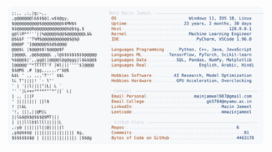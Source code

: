 <picture>
  <source srcset="https://raw.githubusercontent.com/mmazinjameel/mmazinjameel/main/dark_mode.svg?v=1738678140" media="(prefers-color-scheme: dark)">
  <img src="https://raw.githubusercontent.com/mmazinjameel/mmazinjameel/main/light_mode.svg?v=1738678140">
</picture>
